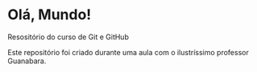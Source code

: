 # Olá, Mundo!

Resositório do curso de Git e GitHub

Este repositório foi criado durante uma aula com o ilustríssimo professor Guanabara.
